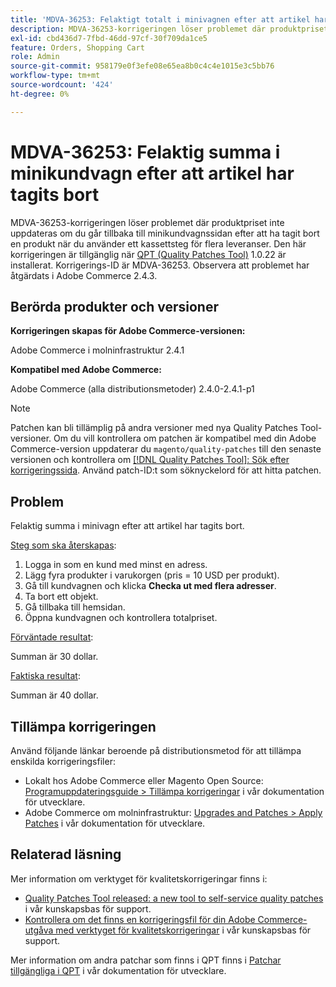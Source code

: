 ```yaml
---
title: 'MDVA-36253: Felaktigt totalt i minivagnen efter att artikel har tagits bort'
description: MDVA-36253-korrigeringen löser problemet där produktpriset inte uppdateras om du går tillbaka till minikundvagnssidan efter att ha tagit bort en produkt när du använder ett kassettsteg för flera leveranser. Den här korrigeringen är tillgänglig när [QPT-verktyget (Quality Patches Tool)](/help/announcements/adobe-commerce-announcements/magento-quality-patches-released-new-tool-to-self-serve-quality-patches.md) 1.0.22 är installerat. Korrigerings-ID är MDVA-36253. Observera att problemet har åtgärdats i Adobe Commerce 2.4.3.
exl-id: cbd436d7-7fbd-46dd-97cf-30f709da1ce5
feature: Orders, Shopping Cart
role: Admin
source-git-commit: 958179e0f3efe08e65ea8b0c4c4e1015e3c5bb76
workflow-type: tm+mt
source-wordcount: '424'
ht-degree: 0%

---
```


# MDVA-36253: Felaktig summa i minikundvagn efter att artikel har tagits bort

MDVA-36253-korrigeringen löser problemet där produktpriset inte uppdateras om du går tillbaka till minikundvagnssidan efter att ha tagit bort en produkt när du använder ett kassettsteg för flera leveranser. Den här korrigeringen är tillgänglig när [QPT (Quality Patches Tool)](/help/announcements/adobe-commerce-announcements/magento-quality-patches-released-new-tool-to-self-serve-quality-patches.md) 1.0.22 är installerat. Korrigerings-ID är MDVA-36253. Observera att problemet har åtgärdats i Adobe Commerce 2.4.3.

## Berörda produkter och versioner

**Korrigeringen skapas för Adobe Commerce-versionen:**

Adobe Commerce i molninfrastruktur 2.4.1

**Kompatibel med Adobe Commerce:**

Adobe Commerce (alla distributionsmetoder) 2.4.0-2.4.1-p1

>[!NOTE]
>
>Patchen kan bli tillämplig på andra versioner med nya Quality Patches Tool-versioner. Om du vill kontrollera om patchen är kompatibel med din Adobe Commerce-version uppdaterar du `magento/quality-patches` till den senaste versionen och kontrollera om [[!DNL Quality Patches Tool]: Sök efter korrigeringssida](https://devdocs.magento.com/quality-patches/tool.html#patch-grid). Använd patch-ID:t som söknyckelord för att hitta patchen.

## Problem

Felaktig summa i minivagn efter att artikel har tagits bort.

<u>Steg som ska återskapas</u>:

1. Logga in som en kund med minst en adress.
1. Lägg fyra produkter i varukorgen (pris = 10 USD per produkt).
1. Gå till kundvagnen och klicka **Checka ut med flera adresser**.
1. Ta bort ett objekt.
1. Gå tillbaka till hemsidan.
1. Öppna kundvagnen och kontrollera totalpriset.

<u>Förväntade resultat</u>:

Summan är 30 dollar.

<u>Faktiska resultat</u>:

Summan är 40 dollar.

## Tillämpa korrigeringen

Använd följande länkar beroende på distributionsmetod för att tillämpa enskilda korrigeringsfiler:

* Lokalt hos Adobe Commerce eller Magento Open Source: [Programuppdateringsguide > Tillämpa korrigeringar](https://devdocs.magento.com/guides/v2.4/comp-mgr/patching/mqp.html) i vår dokumentation för utvecklare.
* Adobe Commerce om molninfrastruktur: [Upgrades and Patches > Apply Patches](https://devdocs.magento.com/cloud/project/project-patch.html) i vår dokumentation för utvecklare.

## Relaterad läsning

Mer information om verktyget för kvalitetskorrigeringar finns i:

* [Quality Patches Tool released: a new tool to self-service quality patches](/help/announcements/adobe-commerce-announcements/magento-quality-patches-released-new-tool-to-self-serve-quality-patches.md) i vår kunskapsbas för support.
* [Kontrollera om det finns en korrigeringsfil för din Adobe Commerce-utgåva med verktyget för kvalitetskorrigeringar](/help/support-tools/patches-available-in-qpt-tool/check-patch-for-magento-issue-with-magento-quality-patches.md) i vår kunskapsbas för support.

Mer information om andra patchar som finns i QPT finns i [Patchar tillgängliga i QPT](https://devdocs.magento.com/quality-patches/tool.html#patch-grid) i vår dokumentation för utvecklare.
